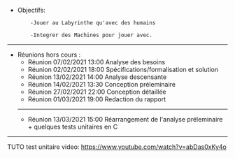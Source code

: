 - Objectifs: 

          -Jouer au Labyrinthe qu'avec des humains

          -Integrer des Machines pour jouer avec.
***
- Réunions hors cours :
    -  Réunion 07/02/2021 13:00  Analyse des besoins
    -  Réunion 02/02/2021 18:00  Spécifications/formalisation et solution
    -  Réunion 13/02/2021 14:00  Analyse descensante 
    -  Réunion 14/02/2021 13:30  Conception préleminaire
    -  Réunion 27/02/2021 22:00  Conception détaillée
    -  Réunion 01/03/2021 19:00  Redaction du rapport 
    ***
    -  Réunion 13/03/2021 15:00  Réarrangement de l'analyse préleminaire + quelques tests unitaires en C 
***




TUTO test unitaire video: https://www.youtube.com/watch?v=abDas0xKy4o
